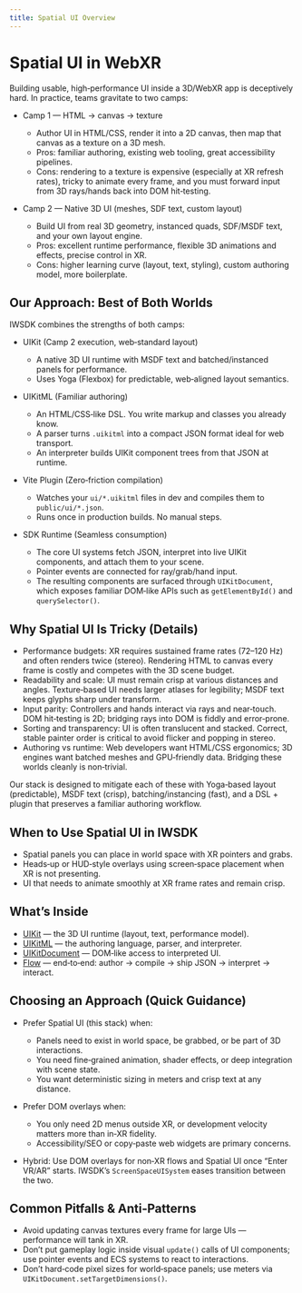 ```yaml
---
title: Spatial UI Overview
---
```


# Spatial UI in WebXR

Building usable, high‑performance UI inside a 3D/WebXR app is deceptively hard. In practice, teams gravitate to two camps:

- Camp 1 — HTML → canvas → texture
  - Author UI in HTML/CSS, render it into a 2D canvas, then map that canvas as a texture on a 3D mesh.
  - Pros: familiar authoring, existing web tooling, great accessibility pipelines.
  - Cons: rendering to a texture is expensive (especially at XR refresh rates), tricky to animate every frame, and you must forward input from 3D rays/hands back into DOM hit‑testing.

- Camp 2 — Native 3D UI (meshes, SDF text, custom layout)
  - Build UI from real 3D geometry, instanced quads, SDF/MSDF text, and your own layout engine.
  - Pros: excellent runtime performance, flexible 3D animations and effects, precise control in XR.
  - Cons: higher learning curve (layout, text, styling), custom authoring model, more boilerplate.

## Our Approach: Best of Both Worlds

IWSDK combines the strengths of both camps:

- UIKit (Camp 2 execution, web‑standard layout)
  - A native 3D UI runtime with MSDF text and batched/instanced panels for performance.
  - Uses Yoga (Flexbox) for predictable, web‑aligned layout semantics.

- UIKitML (Familiar authoring)
  - An HTML/CSS‑like DSL. You write markup and classes you already know.
  - A parser turns `.uikitml` into a compact JSON format ideal for web transport.
  - An interpreter builds UIKit component trees from that JSON at runtime.

- Vite Plugin (Zero‑friction compilation)
  - Watches your `ui/*.uikitml` files in dev and compiles them to `public/ui/*.json`.
  - Runs once in production builds. No manual steps.

- SDK Runtime (Seamless consumption)
  - The core UI systems fetch JSON, interpret into live UIKit components, and attach them to your scene.
  - Pointer events are connected for ray/grab/hand input.
  - The resulting components are surfaced through `UIKitDocument`, which exposes familiar DOM‑like APIs such as `getElementById()` and `querySelector()`.

## Why Spatial UI Is Tricky (Details)

- Performance budgets: XR requires sustained frame rates (72–120 Hz) and often renders twice (stereo). Rendering HTML to canvas every frame is costly and competes with the 3D scene budget.
- Readability and scale: UI must remain crisp at various distances and angles. Texture‑based UI needs larger atlases for legibility; MSDF text keeps glyphs sharp under transform.
- Input parity: Controllers and hands interact via rays and near‑touch. DOM hit‑testing is 2D; bridging rays into DOM is fiddly and error‑prone.
- Sorting and transparency: UI is often translucent and stacked. Correct, stable painter order is critical to avoid flicker and popping in stereo.
- Authoring vs runtime: Web developers want HTML/CSS ergonomics; 3D engines want batched meshes and GPU‑friendly data. Bridging these worlds cleanly is non‑trivial.

Our stack is designed to mitigate each of these with Yoga‑based layout (predictable), MSDF text (crisp), batching/instancing (fast), and a DSL + plugin that preserves a familiar authoring workflow.

## When to Use Spatial UI in IWSDK

- Spatial panels you can place in world space with XR pointers and grabs.
- Heads‑up or HUD‑style overlays using screen‑space placement when XR is not presenting.
- UI that needs to animate smoothly at XR frame rates and remain crisp.

## What’s Inside

- [UIKit](/concepts/spatial-ui/uikit) — the 3D UI runtime (layout, text, performance model).
- [UIKitML](/concepts/spatial-ui/uikitml) — the authoring language, parser, and interpreter.
- [UIKitDocument](/concepts/spatial-ui/uikit-document) — DOM‑like access to interpreted UI.
- [Flow](/concepts/spatial-ui/flow) — end‑to‑end: author → compile → ship JSON → interpret → interact.

## Choosing an Approach (Quick Guidance)

- Prefer Spatial UI (this stack) when:
  - Panels need to exist in world space, be grabbed, or be part of 3D interactions.
  - You need fine‑grained animation, shader effects, or deep integration with scene state.
  - You want deterministic sizing in meters and crisp text at any distance.

- Prefer DOM overlays when:
  - You only need 2D menus outside XR, or development velocity matters more than in‑XR fidelity.
  - Accessibility/SEO or copy‑paste web widgets are primary concerns.

- Hybrid: Use DOM overlays for non‑XR flows and Spatial UI once “Enter VR/AR” starts. IWSDK’s `ScreenSpaceUISystem` eases transition between the two.

## Common Pitfalls & Anti‑Patterns

- Avoid updating canvas textures every frame for large UIs — performance will tank in XR.
- Don’t put gameplay logic inside visual `update()` calls of UI components; use pointer events and ECS systems to react to interactions.
- Don’t hard‑code pixel sizes for world‑space panels; use meters via `UIKitDocument.setTargetDimensions()`.
